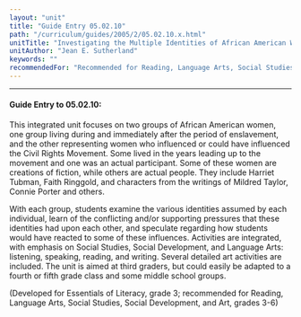 ```yaml
---
layout: "unit"
title: "Guide Entry 05.02.10"
path: "/curriculum/guides/2005/2/05.02.10.x.html"
unitTitle: "Investigating the Multiple Identities of African American Women Fictional and Real"
unitAuthor: "Jean E. Sutherland"
keywords: ""
recommendedFor: "Recommended for Reading, Language Arts, Social Studies, Social Development and Art, grades 3-6."
---
```

<body>
<hr/>
<h4>
Guide Entry to 05.02.10:
</h4>
<p>
This integrated unit focuses on two groups of African American women, one group living during and immediately after the period of enslavement, and the other representing women who influenced or could have influenced the Civil Rights Movement.  Some lived in the years leading up to the movement and one was an actual participant.  Some of these women are creations of fiction, while others are actual people.  They include Harriet Tubman, Faith Ringgold, and characters from the writings of Mildred Taylor, Connie Porter and others.
</p>
<p>
With each group, students examine the various identities assumed by each individual, learn of the conflicting and/or supporting pressures that these identities had upon each other, and speculate regarding how students would have reacted to some of these influences.  Activities are integrated, with emphasis on Social Studies, Social Development, and Language Arts: listening, speaking, reading, and writing.  Several detailed art activities are included.  The unit is aimed at third graders, but could easily be adapted to a fourth or fifth grade class and some middle school groups.
</p>
<p>
(Developed for Essentials of Literacy, grade 3; recommended for Reading, Language Arts, Social Studies, Social Development, and Art, grades 3-6)
</p>
</body>
